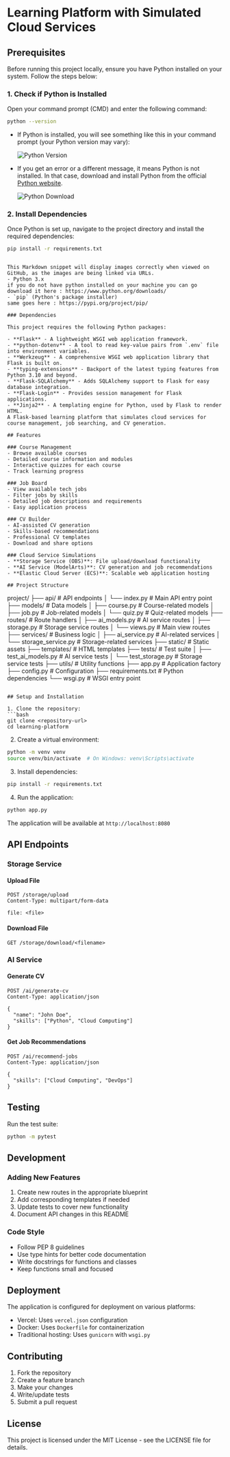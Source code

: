 
# Learning Platform with Simulated Cloud Services

## Prerequisites

Before running this project locally, ensure you have Python installed on your system. Follow the steps below:

### 1. Check if Python is Installed

Open your command prompt (CMD) and enter the following command:

```bash
python --version
```

- If Python is installed, you will see something like this in your command prompt (your Python version may vary):

  ![Python Version](https://github.com/user-attachments/assets/675a7de6-f619-4794-b7ab-1568f9ddff9e)

- If you get an error or a different message, it means Python is not installed. In that case, download and install Python from the official [Python website](https://www.python.org/downloads/).

  ![Python Download](https://github.com/user-attachments/assets/832a8ee0-24ba-4c46-a296-be21912a5f3e)

### 2. Install Dependencies

Once Python is set up, navigate to the project directory and install the required dependencies:

```bash
pip install -r requirements.txt
```
```

This Markdown snippet will display images correctly when viewed on GitHub, as the images are being linked via URLs.
- Python 3.x
if you do not have python installed on your machine you can go download it here : https://www.python.org/downloads/
- `pip` (Python's package installer)
same goes here : https://pypi.org/project/pip/

### Dependencies

This project requires the following Python packages:

- **Flask** - A lightweight WSGI web application framework.
- **python-dotenv** - A tool to read key-value pairs from `.env` file into environment variables.
- **Werkzeug** - A comprehensive WSGI web application library that Flask is built on.
- **typing-extensions** - Backport of the latest typing features from Python 3.10 and beyond.
- **Flask-SQLAlchemy** - Adds SQLAlchemy support to Flask for easy database integration.
- **Flask-Login** - Provides session management for Flask applications.
- **Jinja2** - A templating engine for Python, used by Flask to render HTML.
A Flask-based learning platform that simulates cloud services for course management, job searching, and CV generation.

## Features

### Course Management
- Browse available courses
- Detailed course information and modules
- Interactive quizzes for each course
- Track learning progress

### Job Board
- View available tech jobs
- Filter jobs by skills
- Detailed job descriptions and requirements
- Easy application process

### CV Builder
- AI-assisted CV generation
- Skills-based recommendations
- Professional CV templates
- Download and share options

### Cloud Service Simulations
- **Storage Service (OBS)**: File upload/download functionality
- **AI Service (ModelArts)**: CV generation and job recommendations
- **Elastic Cloud Server (ECS)**: Scalable web application hosting

## Project Structure

```
project/
├── api/                    # API endpoints
│   └── index.py           # Main API entry point
├── models/                 # Data models
│   ├── course.py          # Course-related models
│   ├── job.py             # Job-related models
│   └── quiz.py            # Quiz-related models
├── routes/                 # Route handlers
│   ├── ai_models.py       # AI service routes
│   ├── storage.py         # Storage service routes
│   └── views.py           # Main view routes
├── services/              # Business logic
│   ├── ai_service.py      # AI-related services
│   └── storage_service.py # Storage-related services
├── static/                # Static assets
├── templates/             # HTML templates
├── tests/                 # Test suite
│   ├── test_ai_models.py  # AI service tests
│   └── test_storage.py    # Storage service tests
├── utils/                 # Utility functions
├── app.py                 # Application factory
├── config.py             # Configuration
├── requirements.txt      # Python dependencies
└── wsgi.py              # WSGI entry point
```

## Setup and Installation

1. Clone the repository:
```bash
git clone <repository-url>
cd learning-platform
```

2. Create a virtual environment:
```bash
python -m venv venv
source venv/bin/activate  # On Windows: venv\Scripts\activate
```

3. Install dependencies:
```bash
pip install -r requirements.txt
```

4. Run the application:
```bash
python app.py
```

The application will be available at `http://localhost:8080`

## API Endpoints

### Storage Service

#### Upload File
```http
POST /storage/upload
Content-Type: multipart/form-data

file: <file>
```

#### Download File
```http
GET /storage/download/<filename>
```

### AI Service

#### Generate CV
```http
POST /ai/generate-cv
Content-Type: application/json

{
  "name": "John Doe",
  "skills": ["Python", "Cloud Computing"]
}
```

#### Get Job Recommendations
```http
POST /ai/recommend-jobs
Content-Type: application/json

{
  "skills": ["Cloud Computing", "DevOps"]
}
```

## Testing

Run the test suite:
```bash
python -m pytest
```

## Development

### Adding New Features

1. Create new routes in the appropriate blueprint
2. Add corresponding templates if needed
3. Update tests to cover new functionality
4. Document API changes in this README

### Code Style

- Follow PEP 8 guidelines
- Use type hints for better code documentation
- Write docstrings for functions and classes
- Keep functions small and focused

## Deployment

The application is configured for deployment on various platforms:

- Vercel: Uses `vercel.json` configuration
- Docker: Uses `Dockerfile` for containerization
- Traditional hosting: Uses `gunicorn` with `wsgi.py`

## Contributing

1. Fork the repository
2. Create a feature branch
3. Make your changes
4. Write/update tests
5. Submit a pull request

## License

This project is licensed under the MIT License - see the LICENSE file for details.

